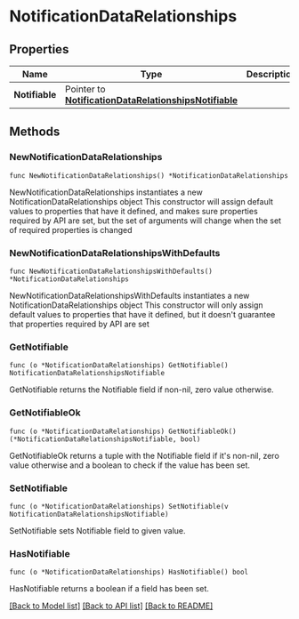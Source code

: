 # NotificationDataRelationships

## Properties

Name | Type | Description | Notes
------------ | ------------- | ------------- | -------------
**Notifiable** | Pointer to [**NotificationDataRelationshipsNotifiable**](NotificationDataRelationshipsNotifiable.md) |  | [optional] 

## Methods

### NewNotificationDataRelationships

`func NewNotificationDataRelationships() *NotificationDataRelationships`

NewNotificationDataRelationships instantiates a new NotificationDataRelationships object
This constructor will assign default values to properties that have it defined,
and makes sure properties required by API are set, but the set of arguments
will change when the set of required properties is changed

### NewNotificationDataRelationshipsWithDefaults

`func NewNotificationDataRelationshipsWithDefaults() *NotificationDataRelationships`

NewNotificationDataRelationshipsWithDefaults instantiates a new NotificationDataRelationships object
This constructor will only assign default values to properties that have it defined,
but it doesn't guarantee that properties required by API are set

### GetNotifiable

`func (o *NotificationDataRelationships) GetNotifiable() NotificationDataRelationshipsNotifiable`

GetNotifiable returns the Notifiable field if non-nil, zero value otherwise.

### GetNotifiableOk

`func (o *NotificationDataRelationships) GetNotifiableOk() (*NotificationDataRelationshipsNotifiable, bool)`

GetNotifiableOk returns a tuple with the Notifiable field if it's non-nil, zero value otherwise
and a boolean to check if the value has been set.

### SetNotifiable

`func (o *NotificationDataRelationships) SetNotifiable(v NotificationDataRelationshipsNotifiable)`

SetNotifiable sets Notifiable field to given value.

### HasNotifiable

`func (o *NotificationDataRelationships) HasNotifiable() bool`

HasNotifiable returns a boolean if a field has been set.


[[Back to Model list]](../README.md#documentation-for-models) [[Back to API list]](../README.md#documentation-for-api-endpoints) [[Back to README]](../README.md)


